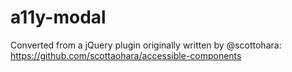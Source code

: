 # a11y-modal

Converted from a jQuery plugin originally written by @scottohara: https://github.com/scottaohara/accessible-components